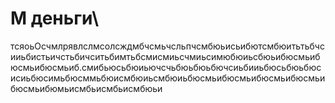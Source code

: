 # M деньги\
тсяоьОсчмлрявлслмсолсждмбчсмьчсльпчсмбюьисьибютсмбюитьтьбчсииьбистьичстьбичситьбимтьбсмисмиьсчмиьсимюбюиьсбюьибюсмьибюсмьибюсмьиб.смибьюсьбюиьючсчьбюьбюьбючсиьбииьбюсьбюьбюсисиьбюсимьбюсммьбюисмбюиьсмбюиьбюсмьибюсмьибюсмьибюсмьибюсмьибюмьисмбьисмбьисмбюьи
